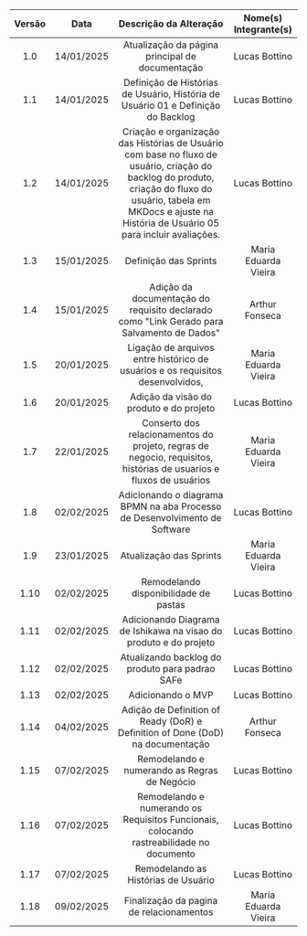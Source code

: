 | Versão |    Data    |                                                                                                Descrição da Alteração                                                                                                 | Nome(s) Integrante(s) |
| :----: | :--------: | :-------------------------------------------------------------------------------------------------------------------------------------------------------------------------------------------------------------------: | :-------------------: |
|  1.0   | 14/01/2025 |                                                                                    Atualização da página principal de documentação                                                                                    |     Lucas Bottino     |
|  1.1   | 14/01/2025 |                                                                   Definição de Histórias de Usuário, História de Usuário 01 e Definição do Backlog                                                                    |     Lucas Bottino     |
|  1.2   | 14/01/2025 | Criação e organização das Histórias de Usuário com base no fluxo de usuário, criação do backlog do produto, criação do fluxo do usuário, tabela em MKDocs e ajuste na História de Usuário 05 para incluir avaliações. |     Lucas Bottino     |
|  1.3   | 15/01/2025 |                                                               Definição das Sprints                                                               |    Maria Eduarda Vieira     |
|  1.4   | 15/01/2025 |                                                               Adição da documentação do requisito declarado como "Link Gerado para Salvamento de Dados"                                                               |    Arthur Fonseca     |
|  1.5   | 20/01/2025 |                                                    Ligação de arquivos entre histórico de usuários e os requisitos desenvolvidos,                                                                     |     Maria Eduarda Vieira      |
|  1.6   | 20/01/2025 |                                                                                        Adição da visão do produto e do projeto                                                                                        |     Lucas Bottino     |
|  1.7   | 22/01/2025 |                                                                   Conserto dos relacionamentos do projeto, regras de negocio, requisitos, histórias de usuarios e fluxos de usuários                                                                      |     Maria Eduarda Vieira     |
|  1.8   | 02/02/2025 |                                                                      Adicionando o diagrama BPMN na aba Processo de Desenvolvimento de Software                                                                       |     Lucas Bottino     |
|  1.9   | 23/01/2025 |                                                               Atualização das Sprints                                                               |    Maria Eduarda Vieira     |
|  1.10  | 02/02/2025 |                                                                                         Remodelando disponibilidade de pastas                                                                                         |     Lucas Bottino     |
|  1.11  | 02/02/2025 |                                                                           Adicionando Diagrama de Ishikawa na visao do produto e do projeto                                                                           |     Lucas Bottino     |
|  1.12  | 02/02/2025 |                                                                                    Atualizando backlog do produto para padrao SAFe                                                                                    |     Lucas Bottino     |
|  1.13  | 02/02/2025 |                                                                                                   Adicionando o MVP                                                                                                   |     Lucas Bottino     |
|  1.14  | 04/02/2025 |                                                                    Adição de Definition of Ready (DoR) e Definition of Done (DoD) na documentação                                                                     |    Arthur Fonseca     |
|  1.15  | 07/02/2025 |                                                                                     Remodelando e numerando as Regras de Negócio                                                                                      |     Lucas Bottino     |
|  1.16  | 07/02/2025 |                                                               Remodelando e numerando os Requisitos Funcionais, colocando rastreabilidade no documento                                                                |     Lucas Bottino     |
|  1.17  | 07/02/2025 |                                                                                          Remodelando as Histórias de Usuário                                                                                          |     Lucas Bottino     |
|  1.18  | 09/02/2025 |                                                                   Finalização da pagina de relacionamentos                                                                    |     Maria Eduarda Vieira     |